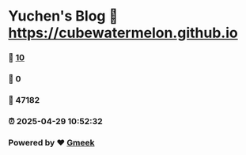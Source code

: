 # Yuchen's Blog :link: https://cubewatermelon.github.io 
### :page_facing_up: [10](https://cubewatermelon.github.io/tag.html) 
### :speech_balloon: 0 
### :hibiscus: 47182 
### :alarm_clock: 2025-04-29 10:52:32 
### Powered by :heart: [Gmeek](https://github.com/Meekdai/Gmeek)
